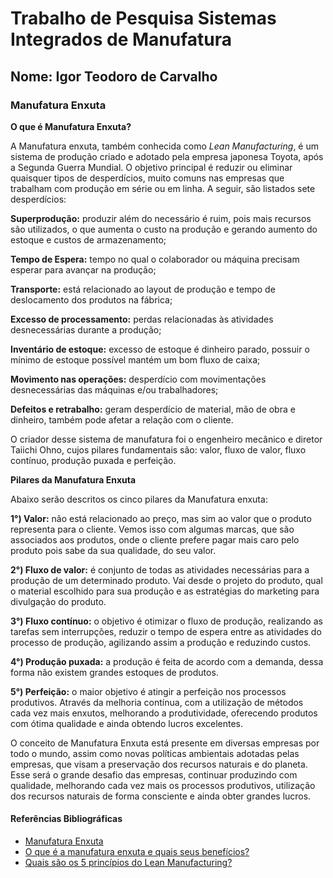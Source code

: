 # Trabalho de Pesquisa Sistemas Integrados de Manufatura

## Nome: Igor Teodoro de Carvalho

### Manufatura Enxuta

**O que é Manufatura Enxuta?**

A Manufatura enxuta, também conhecida como *Lean Manufacturing*, é um sistema de produção criado e adotado pela empresa japonesa Toyota, após a Segunda Guerra Mundial. 
O objetivo principal é reduzir ou eliminar quaisquer tipos de desperdícios, muito comuns nas empresas que trabalham com produção em série ou em linha. 
A seguir, são listados sete desperdícios:

**Superprodução:** produzir além do necessário é ruim, pois mais recursos são utilizados, o que aumenta o custo na produção e gerando 
aumento do estoque e custos de armazenamento;

**Tempo de Espera:** tempo no qual o colaborador ou máquina precisam esperar para avançar na produção;

**Transporte:** está relacionado ao layout de produção e tempo de deslocamento dos produtos na fábrica;

**Excesso de processamento:** perdas relacionadas às atividades desnecessárias durante a produção;

**Inventário de estoque:** excesso de estoque é dinheiro parado, possuir o mínimo de estoque possível mantém um bom fluxo de caixa;

**Movimento nas operações:** desperdício com movimentações desnecessárias das máquinas e/ou trabalhadores;

**Defeitos e retrabalho:** geram desperdício de material, mão de obra e dinheiro, também pode afetar a relação com o cliente.

O criador desse sistema de manufatura foi o engenheiro mecânico e diretor Taiichi Ohno, cujos pilares fundamentais são: valor, fluxo de 
valor, fluxo contínuo, produção puxada e perfeição.

**Pilares da Manufatura Enxuta**

Abaixo serão descritos os cinco pilares da Manufatura enxuta:

**1°) Valor:** não está relacionado ao preço, mas sim ao valor que o produto representa para o cliente. Vemos isso com algumas marcas, que são 
associados aos produtos, onde o cliente prefere pagar mais caro pelo produto pois sabe da sua qualidade, do seu valor.

**2°) Fluxo de valor:** é conjunto de todas as atividades necessárias para a produção de um determinado produto. Vai desde o projeto do produto, qual 
o material escolhido para sua produção e as estratégias do marketing para divulgação do produto.

**3°) Fluxo contínuo:** o objetivo é otimizar o fluxo de produção, realizando as tarefas sem interrupções, reduzir o tempo de espera entre as atividades
do processo de produção, agilizando assim a produção e reduzindo custos.

**4°) Produção puxada:** a produção é feita de acordo com a demanda, dessa forma não existem grandes estoques de produtos.

**5°) Perfeição:** o maior objetivo é atingir a perfeição nos processos produtivos. Através da melhoria contínua, com a utilização de métodos cada vez 
mais enxutos, melhorando a produtividade, oferecendo produtos com ótima qualidade e ainda obtendo lucros excelentes.

O conceito de Manufatura Enxuta está presente em diversas empresas por todo o mundo, assim como novas políticas ambientais adotadas pelas empresas, que
visam a preservação dos recursos naturais e do planeta. Esse será o grande desafio das empresas, continuar produzindo com qualidade, melhorando cada vez mais
os processos produtivos, utilização dos recursos naturais de forma consciente e ainda obter grandes lucros.

#### **Referências Bibliográficas**

- [Manufatura Enxuta](https://www.nomus.com.br/blog-industrial/manufatura-enxuta/)
- [O que é a manufatura enxuta e quais seus benefícios?](https://muv3dprint.com.br/manufatura-enxuta/)
- [Quais são os 5 princípios do Lean Manufacturing?](https://caetreinamentos.com.br/blog/lean-manufacturing/principios-do-lean-manufacturing/)



